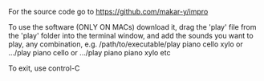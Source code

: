For the source code go to https://github.com/makar-y/impro

To use the software (ONLY ON MACs) download it,
drag the 'play' file from the 'play' folder into the terminal window,
and add the sounds you want to play, any combination,
e.g. /path/to/executable/play piano cello xylo
or .../play piano cello
or .../play piano piano xylo
etc

To exit, use control-C

